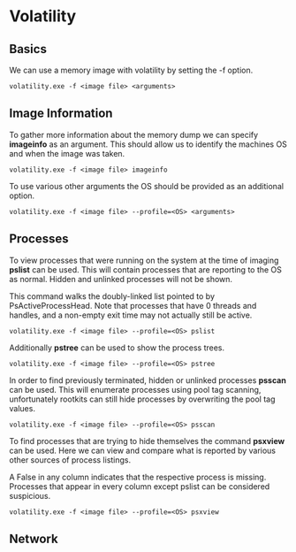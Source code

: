 # Volatility

## Basics

We can use a memory image with volatility by setting the
-f option.

`volatility.exe -f <image file> <arguments>`

## Image Information

To gather more information about the memory dump we can
specify **imageinfo** as an argument. This should allow
us to identify the machines OS and when the image was
taken.

`volatility.exe -f <image file> imageinfo`

To use various other arguments the OS should be provided
as an additional option.

`volatility.exe -f <image file> --profile=<OS> <arguments>`

## Processes 

To view processes that were running on the system at
the time of imaging **pslist** can be used. This will
contain processes that are reporting to the OS as
normal. Hidden and unlinked processes will not be shown.

This command walks the doubly-linked list pointed to by
PsActiveProcessHead. Note that processes that have 0
threads and handles, and a non-empty exit time may not
actually still be active.

`volatility.exe -f <image file> --profile=<OS> pslist`

Additionally **pstree** can be used to show the process
trees.

`volatility.exe -f <image file> --profile=<OS> pstree`

In order to find previously terminated, hidden or unlinked
processes **psscan** can be used. This will enumerate
processes using pool tag scanning, unfortunately rootkits
can still hide processes by overwriting the pool tag
values.

`volatility.exe -f <image file> --profile=<OS> psscan`

To find processes that are trying to hide themselves the 
command **psxview** can be used. Here we can view and compare
what is reported by various other sources of process listings.

A False in any column indicates that the respective process is
missing. Processes that appear in every column except pslist
can be considered suspicious.

`volatility.exe -f <image file> --profile=<OS> psxview`

## Network


